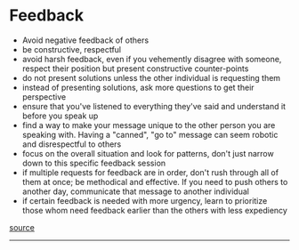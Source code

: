 # Feedback

- Avoid negative feedback of others
- be constructive, respectful
- avoid harsh feedback, even if you vehemently disagree with someone, respect their position but present constructive counter-points
- do not present solutions unless the other individual is requesting them
- instead of presenting solutions, ask more questions to get their perspective
- ensure that you've listened to everything they've said and understand it before you speak up
- find a way to make your message unique to the other person you are speaking with. Having a "canned", "go to" message can seem robotic and disrespectful to others
- focus on the overall situation and look for patterns, don't just narrow down to this specific feedback session
- if multiple requests for feedback are in order, don't rush through all of them at once; be methodical and effective. If you need to push others to another day, communicate that message to another individual
- if certain feedback is needed with more urgency, learn to prioritize those whom need feedback earlier than the others with less expediency

[source](https://dev.to/nazanin1369/how-to-give-effective-feedback-33kh)

---

